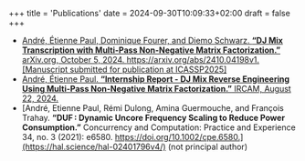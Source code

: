 +++
title = 'Publications'
date = 2024-09-30T10:09:33+02:00
draft = false
+++

- [André, Étienne Paul, Dominique Fourer, and Diemo Schwarz. **“DJ Mix Transcription with Multi-Pass Non-Negative Matrix Factorization.”** arXiv.org, October 5, 2024. https://arxiv.org/abs/2410.04198v1. [Manuscript submitted for publication at ICASSP2025]](https://arxiv.org/abs/2410.04198v1)
- [André, Étienne Paul. **“Internship Report - DJ Mix Reverse Engineering Using Multi-Pass Non-Negative Matrix Factorization.”** IRCAM, August 22, 2024.](</doc/ANDRE_Report_DJ mix reverse engineering using multi-pass non-negative matrix factorization.pdf>)
- [André, Etienne Paul, Rémi Dulong, Amina Guermouche, and François Trahay. **“DUF : Dynamic Uncore Frequency Scaling to Reduce Power Consumption.”** Concurrency and Computation: Practice and Experience 34, no. 3 (2021): e6580. https://doi.org/10.1002/cpe.6580.](https://hal.science/hal-02401796v4/) (not principal author)